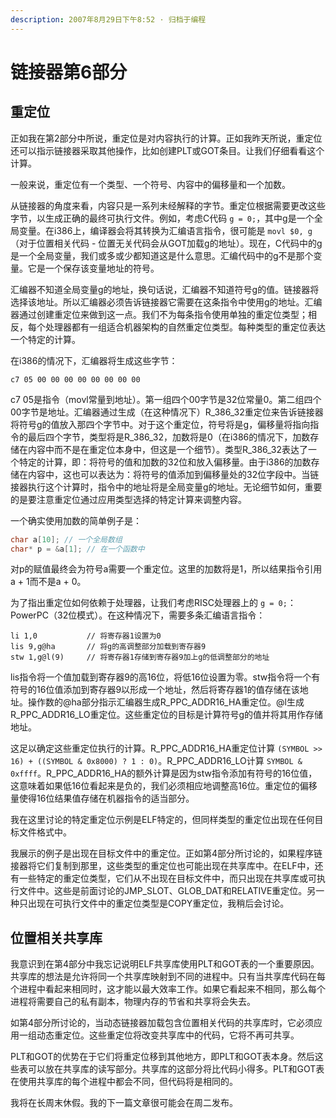 ```yaml
---
description: 2007年8月29日下午8:52 · 归档于编程
---
```


# 链接器第6部分

## 重定位

正如我在第2部分中所说，重定位是对内容执行的计算。正如我昨天所说，重定位还可以指示链接器采取其他操作，比如创建PLT或GOT条目。让我们仔细看看这个计算。

一般来说，重定位有一个类型、一个符号、内容中的偏移量和一个加数。

从链接器的角度来看，内容只是一系列未经解释的字节。重定位根据需要更改这些字节，以生成正确的最终可执行文件。例如，考虑C代码 `g = 0;`，其中g是一个全局变量。在i386上，编译器会将其转换为汇编语言指令，很可能是 `movl $0, g`（对于位置相关代码 - 位置无关代码会从GOT加载g的地址）。现在，C代码中的g是一个全局变量，我们或多或少都知道这是什么意思。汇编代码中的g不是那个变量。它是一个保存该变量地址的符号。

汇编器不知道全局变量g的地址，换句话说，汇编器不知道符号g的值。链接器将选择该地址。所以汇编器必须告诉链接器它需要在这条指令中使用g的地址。汇编器通过创建重定位来做到这一点。我们不为每条指令使用单独的重定位类型；相反，每个处理器都有一组适合机器架构的自然重定位类型。每种类型的重定位表达一个特定的计算。

在i386的情况下，汇编器将生成这些字节：

```
c7 05 00 00 00 00 00 00 00 00
```

c7 05是指令（movl常量到地址）。第一组四个00字节是32位常量0。第二组四个00字节是地址。汇编器通过生成（在这种情况下）R\_386\_32重定位来告诉链接器将符号g的值放入那四个字节中。对于这个重定位，符号将是g，偏移量将指向指令的最后四个字节，类型将是R\_386\_32，加数将是0（在i386的情况下，加数存储在内容中而不是在重定位本身中，但这是一个细节）。类型R\_386\_32表达了一个特定的计算，即：将符号的值和加数的32位和放入偏移量。由于i386的加数存储在内容中，这也可以表达为：将符号的值添加到偏移量处的32位字段中。当链接器执行这个计算时，指令中的地址将是全局变量g的地址。无论细节如何，重要的是要注意重定位通过应用类型选择的特定计算来调整内容。

一个确实使用加数的简单例子是：

```c
char a[10]; // 一个全局数组
char* p = &a[1]; // 在一个函数中
```

对p的赋值最终会为符号a需要一个重定位。这里的加数将是1，所以结果指令引用a + 1而不是a + 0。

为了指出重定位如何依赖于处理器，让我们考虑RISC处理器上的 `g = 0;`：PowerPC（32位模式）。在这种情况下，需要多条汇编语言指令：

```assembly
li 1,0           // 将寄存器1设置为0
lis 9,g@ha       // 将g的高调整部分加载到寄存器9
stw 1,g@l(9)     // 将寄存器1存储到寄存器9加上g的低调整部分的地址
```

lis指令将一个值加载到寄存器9的高16位，将低16位设置为零。stw指令将一个有符号的16位值添加到寄存器9以形成一个地址，然后将寄存器1的值存储在该地址。操作数的@ha部分指示汇编器生成R\_PPC\_ADDR16\_HA重定位。@l生成R\_PPC\_ADDR16\_LO重定位。这些重定位的目标是计算符号g的值并将其用作存储地址。

这足以确定这些重定位执行的计算。R\_PPC\_ADDR16\_HA重定位计算 `(SYMBOL >> 16) + ((SYMBOL & 0x8000) ? 1 : 0)`。R\_PPC\_ADDR16\_LO计算 `SYMBOL & 0xffff`。R\_PPC\_ADDR16\_HA的额外计算是因为stw指令添加有符号的16位值，这意味着如果低16位看起来是负的，我们必须相应地调整高16位。重定位的偏移量使得16位结果值存储在机器指令的适当部分。

我在这里讨论的特定重定位示例是ELF特定的，但同样类型的重定位出现在任何目标文件格式中。

我展示的例子是出现在目标文件中的重定位。正如第4部分所讨论的，如果程序链接器将它们复制到那里，这些类型的重定位也可能出现在共享库中。在ELF中，还有一些特定的重定位类型，它们从不出现在目标文件中，而只出现在共享库或可执行文件中。这些是前面讨论的JMP\_SLOT、GLOB\_DAT和RELATIVE重定位。另一种只出现在可执行文件中的重定位类型是COPY重定位，我稍后会讨论。

## 位置相关共享库

我意识到在第4部分中我忘记说明ELF共享库使用PLT和GOT表的一个重要原因。共享库的想法是允许将同一个共享库映射到不同的进程中。只有当共享库代码在每个进程中看起来相同时，这才能以最大效率工作。如果它看起来不相同，那么每个进程将需要自己的私有副本，物理内存的节省和共享将会失去。

如第4部分所讨论的，当动态链接器加载包含位置相关代码的共享库时，它必须应用一组动态重定位。这些重定位将改变共享库中的代码，它将不再可共享。

PLT和GOT的优势在于它们将重定位移到其他地方，即PLT和GOT表本身。然后这些表可以放在共享库的读写部分。共享库的这部分将比代码小得多。PLT和GOT表在使用共享库的每个进程中都会不同，但代码将是相同的。

我将在长周末休假。我的下一篇文章很可能会在周二发布。
